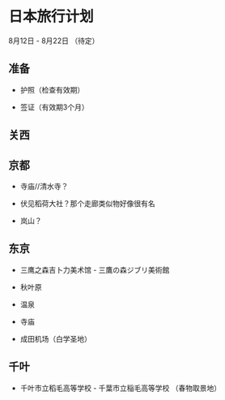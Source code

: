 # 日本旅行计划

8月12日 - 8月22日 （待定）

## 准备

- 护照（检查有效期）

- 签证（有效期3个月）


## 关西


## 京都

- 寺庙//清水寺？

- 伏见稻荷大社？那个走廊类似物好像很有名

- 岚山？

## 东京

- 三鹰之森吉卜力美术馆 - 三鷹の森ジブリ美術館

- 秋叶原

- 温泉

- 寺庙

- 成田机场（白学圣地）

## 千叶

- 千叶市立稻毛高等学校 - 千葉市立稲毛高等学校 （春物取景地）
